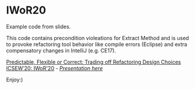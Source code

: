 # IWoR20

Example code from slides. 

This code contains precondition violeations for Extract Method and is used to provoke refactoring tool behavior like compile errors (Eclipse) and extra compensatory changes in IntelliJ (e.g. CE17). 

[Predictable, Flexible or Correct: Trading off Refactoring Design Choices](https://github.com/annaei/annaei.github.io/blob/master/ICSE20-IWoR.pdf)  [ICSEW’20: IWoR'20](http://bigcode.fudan.edu.cn/events/IWoR2020/) - [*Presentation here*](https://prezi.com/view/04Py6pCIXt3JyrNVeQyN/)

Enjoy:) 
